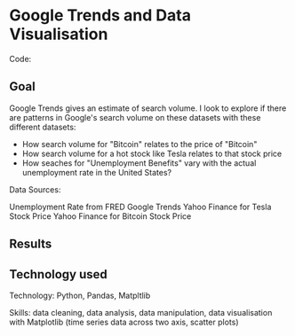 # Google Trends and Data Visualisation

Code: 

## Goal

Google Trends gives an estimate of search volume. I look to explore if there are patterns in Google's search volume on these datasets with these different datasets:

* How search volume for "Bitcoin" relates to the price of "Bitcoin"
* How search volume for a hot stock like Tesla relates to that stock price
* How seaches for "Unemployment Benefits" vary with the actual unemployment rate in the United States?

Data Sources:

Unemployment Rate from FRED
Google Trends
Yahoo Finance for Tesla Stock Price
Yahoo Finance for Bitcoin Stock Price

## Results



## Technology used

Technology: Python, Pandas, Matpltlib

Skills: data cleaning, data analysis, data manipulation, data visualisation with Matplotlib (time series data across two axis, scatter plots)
